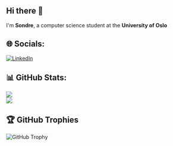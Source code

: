 ## Hi there 👋  
I'm **Sondre**, a computer science student at the **University of Oslo**

## 🌐 Socials:
[![LinkedIn](https://img.shields.io/badge/LinkedIn-%230077B5.svg?logo=linkedin&logoColor=white)](https://linkedin.com/in/sondre-indset) 

## 📊 GitHub Stats:
![](https://github-readme-stats.vercel.app/api/top-langs/?username=sondremi&theme=dark&hide_border=false&include_all_commits=false&count_private=true&layout=compact)<br/>
![](https://nirzak-streak-stats.vercel.app/?user=sondremi&theme=dark&hide_border=false)

## 🏆 GitHub Trophies
![GitHub Trophy](https://github-profile-trophy.vercel.app/?username=sondremi&theme=darkhub)


<!-- Proudly created with GPRM ( https://gprm.itsvg.in ) -->
